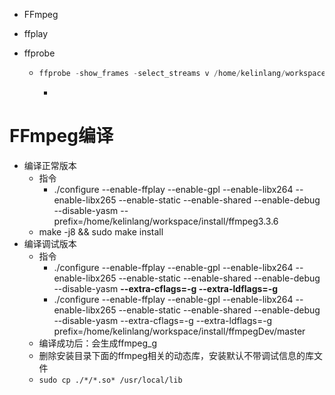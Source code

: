 - FFmpeg

- ffplay

- ffprobe

  - ```javascript
    ffprobe -show_frames -select_streams v /home/kelinlang/workspace/testFiles/E1.mp4 | grep pkt_pts  
    ```

    - 







# FFmpeg编译

- 编译正常版本
  - 指令
    - ./configure --enable-ffplay --enable-gpl --enable-libx264  --enable-libx265  --enable-static --enable-shared  --enable-debug  --disable-yasm --prefix=/home/kelinlang/workspace/install/ffmpeg3.3.6
  - make -j8 && sudo make install
- 编译调试版本
  - 指令
    - ./configure --enable-ffplay --enable-gpl --enable-libx264  --enable-libx265  --enable-static --enable-shared  --enable-debug  --disable-yasm  **--extra-cflags=-g --extra-ldflags=-g**
    - ./configure --enable-ffplay --enable-gpl --enable-libx264  --enable-libx265  --enable-static --enable-shared  --enable-debug  --disable-yasm  --extra-cflags=-g --extra-ldflags=-g prefix=/home/kelinlang/workspace/install/ffmpegDev/master
  - 编译成功后：会生成ffmpeg_g
  - 删除安装目录下面的ffmpeg相关的动态库，安装默认不带调试信息的库文件
  - `sudo cp ./*/*.so* /usr/local/lib`

